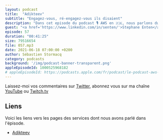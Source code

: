 ```yaml
---
layout: podcast
title:  "Adikteev"
subtitle: "Engagez-vous, ré-engagez-vous ils disaient"
description: "Dans cet episode du podcast 🎙 AWS en 🇫🇷, nous parlons du marché très spécifique de la publicité en ligne. Comment ca marche pour vous donner la meilleure pub au meilleur moment ? Comment ré-engager des utilisateurs qui n'utilisent plus votre app ? Nous parlons des contraintes que ces règles mettent sur l’infrastructure informatique des acteurs de ce marché et comment le cloud AWS peut aider à adresser ces challenges techniques (spoiler alert : 1 million de requêtes par seconde, des centaines d'instances spots)"
guest: "<a href='https://www.linkedin.com/in/senten/'>Stephane Enten</a>, CTO, Adikteev."
episode: 57
duration: "00:41:25"
size: 79516654
file: 057.mp3
date: 2021-06-18 07:00:00 +0200
author: Sébastien Stormacq
category: podcasts
background: '/img/podcast-banner-transparent.png'
appleEpisodeId: 1000525968182
# appleEpisodeId: https://podcasts.apple.com/fr/podcast/le-podcast-aws-en-français/id1452118442
---
```


Laissez-moi vos commentaires sur [Twitter](https://twitter.com/sebsto), abonnez vous sur ma chaîne [YouTube](https://www.youtube.com/sebsto) ou [Twitch.tv](https://www.twitch.tv/sebAWS)

## Liens

Voici les liens vers les pages des services dont nous avons parlé dans l'épisode.

- [Adikteev](https://www.adikteev.com/)